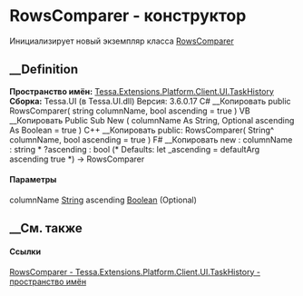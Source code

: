 # RowsComparer - конструктор
Инициализирует новый экземпляр класса
[RowsComparer](T_Tessa_Extensions_Platform_Client_UI_TaskHistory_RowsComparer.htm)
##  __Definition
 **Пространство имён:**
[Tessa.Extensions.Platform.Client.UI.TaskHistory](N_Tessa_Extensions_Platform_Client_UI_TaskHistory.htm)  
 **Сборка:** Tessa.UI (в Tessa.UI.dll) Версия: 3.6.0.17
C# __Копировать
     public RowsComparer(
    	string columnName,
    	bool ascending = true
    )
VB __Копировать
     Public Sub New ( 
    	columnName As String,
    	Optional ascending As Boolean = true
    )
C++ __Копировать
     public:
    RowsComparer(
    	String^ columnName, 
    	bool ascending = true
    )
F# __Копировать
     new : 
            columnName : string * 
            ?ascending : bool 
    (* Defaults:
            let _ascending = defaultArg ascending true
    *)
    -> RowsComparer
#### Параметры
columnName [String](https://learn.microsoft.com/dotnet/api/system.string)
ascending [Boolean](https://learn.microsoft.com/dotnet/api/system.boolean)
(Optional)
## __См. также
#### Ссылки
[RowsComparer -
](T_Tessa_Extensions_Platform_Client_UI_TaskHistory_RowsComparer.htm)
[Tessa.Extensions.Platform.Client.UI.TaskHistory - пространство
имён](N_Tessa_Extensions_Platform_Client_UI_TaskHistory.htm)
